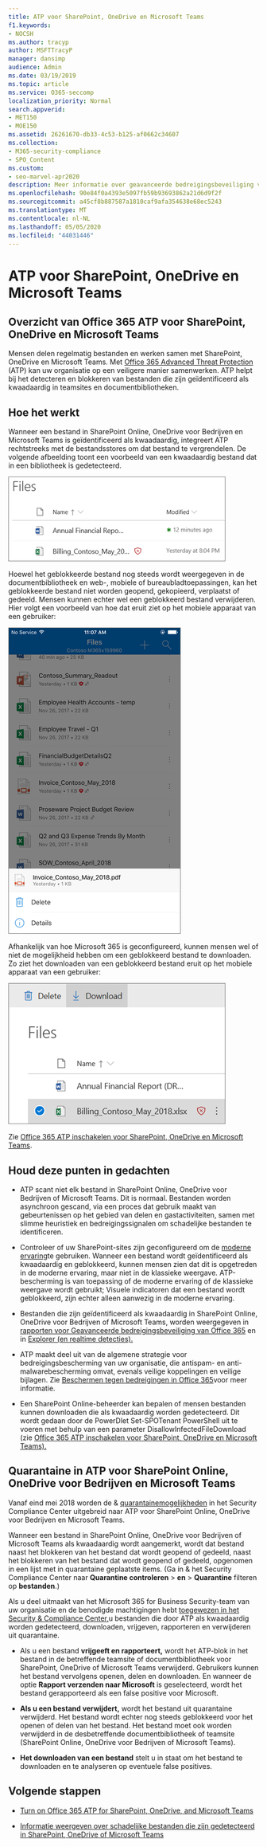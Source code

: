 ```yaml
---
title: ATP voor SharePoint, OneDrive en Microsoft Teams
f1.keywords:
- NOCSH
ms.author: tracyp
author: MSFTTracyP
manager: dansimp
audience: Admin
ms.date: 03/19/2019
ms.topic: article
ms.service: O365-seccomp
localization_priority: Normal
search.appverid:
- MET150
- MOE150
ms.assetid: 26261670-db33-4c53-b125-af0662c34607
ms.collection:
- M365-security-compliance
- SPO_Content
ms.custom:
- seo-marvel-apr2020
description: Meer informatie over geavanceerde bedreigingsbeveiliging van Office 365 voor bestanden in SharePoint Online, OneDrive voor Bedrijven en Microsoft Teams.
ms.openlocfilehash: 90e84f0a4393e5097fb59b93693862a21d6d9f2f
ms.sourcegitcommit: a45cf8b887587a1810caf9afa354638e68ec5243
ms.translationtype: MT
ms.contentlocale: nl-NL
ms.lasthandoff: 05/05/2020
ms.locfileid: "44031446"
---
```

# <a name="atp-for-sharepoint-onedrive-and-microsoft-teams"></a>ATP voor SharePoint, OneDrive en Microsoft Teams

## <a name="overview-of-office-365-atp-for-sharepoint-onedrive-and-microsoft-teams"></a>Overzicht van Office 365 ATP voor SharePoint, OneDrive en Microsoft Teams

Mensen delen regelmatig bestanden en werken samen met SharePoint, OneDrive en Microsoft Teams. Met [Office 365 Advanced Threat Protection](office-365-atp.md) (ATP) kan uw organisatie op een veiligere manier samenwerken. ATP helpt bij het detecteren en blokkeren van bestanden die zijn geïdentificeerd als kwaadaardig in teamsites en documentbibliotheken.

## <a name="how-it-works"></a>Hoe het werkt

Wanneer een bestand in SharePoint Online, OneDrive voor Bedrijven en Microsoft Teams is geïdentificeerd als kwaadaardig, integreert ATP rechtstreeks met de bestandsstores om dat bestand te vergrendelen. De volgende afbeelding toont een voorbeeld van een kwaadaardig bestand dat in een bibliotheek is gedetecteerd.

![Bestanden in OneDrive voor Bedrijven met een gedetecteerd als kwaadaardig](../../media/2bba71cc-7ad1-4799-8b9d-d56f923db3a7.png)

Hoewel het geblokkeerde bestand nog steeds wordt weergegeven in de documentbibliotheek en web-, mobiele of bureaubladtoepassingen, kan het geblokkeerde bestand niet worden geopend, gekopieerd, verplaatst of gedeeld. Mensen kunnen echter wel een geblokkeerd bestand verwijderen. Hier volgt een voorbeeld van hoe dat eruit ziet op het mobiele apparaat van een gebruiker:

![Een geblokkeerd bestand verwijderen uit OneDrive voor Bedrijven vanuit de mobiele OneDrive-app](../../media/cb1c1705-fd0a-45b8-9a26-c22503011d54.png)

Afhankelijk van hoe Microsoft 365 is geconfigureerd, kunnen mensen wel of niet de mogelijkheid hebben om een geblokkeerd bestand te downloaden. Zo ziet het downloaden van een geblokkeerd bestand eruit op het mobiele apparaat van een gebruiker:

![Een geblokkeerd bestand downloaden in OneDrive voor Bedrijven](../../media/be288a82-bdd8-4371-93d8-1783db3b61bc.png)

Zie [Office 365 ATP inschakelen voor SharePoint, OneDrive en Microsoft Teams](turn-on-atp-for-spo-odb-and-teams.md).

## <a name="keep-these-points-in-mind"></a>Houd deze punten in gedachten

- ATP scant niet elk bestand in SharePoint Online, OneDrive voor Bedrijven of Microsoft Teams. Dit is normaal. Bestanden worden asynchroon gescand, via een proces dat gebruik maakt van gebeurtenissen op het gebied van delen en gastactiviteiten, samen met slimme heuristiek en bedreigingssignalen om schadelijke bestanden te identificeren.

- Controleer of uw SharePoint-sites zijn geconfigureerd om de [moderne ervaring](https://docs.microsoft.com/sharepoint/guide-to-sharepoint-modern-experience)te gebruiken. Wanneer een bestand wordt geïdentificeerd als kwaadaardig en geblokkeerd, kunnen mensen zien dat dit is opgetreden in de moderne ervaring, maar niet in de klassieke weergave. ATP-bescherming is van toepassing of de moderne ervaring of de klassieke weergave wordt gebruikt; Visuele indicatoren dat een bestand wordt geblokkeerd, zijn echter alleen aanwezig in de moderne ervaring.

- Bestanden die zijn geïdentificeerd als kwaadaardig in SharePoint Online, OneDrive voor Bedrijven of Microsoft Teams, worden weergegeven in [rapporten voor Geavanceerde bedreigingsbeveiliging van Office 365](view-reports-for-atp.md) en in [Explorer (en realtime detecties).](threat-explorer.md)

- ATP maakt deel uit van de algemene strategie voor bedreigingsbescherming van uw organisatie, die antispam- en anti-malwarebescherming omvat, evenals veilige koppelingen en veilige bijlagen. Zie [Beschermen tegen bedreigingen in Office 365](protect-against-threats.md)voor meer informatie.

- Een SharePoint Online-beheerder kan bepalen of mensen bestanden kunnen downloaden die als kwaadaardig worden gedetecteerd. Dit wordt gedaan door de PowerDlet Set-SPOTenant PowerShell uit te voeren met behulp van een parameter DisallowInfectedFileDownload (zie [Office 365 ATP inschakelen voor SharePoint, OneDrive en Microsoft Teams).](turn-on-atp-for-spo-odb-and-teams.md)

## <a name="quarantine-in-atp-for-sharepoint-online-onedrive-for-business-and-microsoft-teams"></a>Quarantaine in ATP voor SharePoint Online, OneDrive voor Bedrijven en Microsoft Teams

 Vanaf eind mei 2018 worden de &amp; [quarantainemogelijkheden](quarantine-email-messages.md) in het Security Compliance Center uitgebreid naar ATP voor SharePoint Online, OneDrive voor Bedrijven en Microsoft Teams.

Wanneer een bestand in SharePoint Online, OneDrive voor Bedrijven of Microsoft Teams als kwaadaardig wordt aangemerkt, wordt dat bestand naast het blokkeren van het bestand dat wordt geopend of gedeeld, naast het blokkeren van het bestand dat wordt geopend of gedeeld, opgenomen in een lijst met in quarantaine geplaatste items. (Ga in &amp; het Security Compliance Center naar **Quarantine controleren** \> **en** \> **Quarantine** filteren op **bestanden**.)

Als u deel uitmaakt van het Microsoft 365 for Business Security-team van uw organisatie en de benodigde machtigingen hebt [toegewezen in het Security &amp; Compliance Center,](permissions-in-the-security-and-compliance-center.md)u bestanden die door ATP als kwaadaardig worden gedetecteerd, downloaden, vrijgeven, rapporteren en verwijderen uit quarantaine.

- Als u een bestand **vrijgeeft en rapporteert,** wordt het ATP-blok in het bestand in de betreffende teamsite of documentbibliotheek voor SharePoint, OneDrive of Microsoft Teams verwijderd. Gebruikers kunnen het bestand vervolgens openen, delen en downloaden. En wanneer de optie **Rapport verzenden naar Microsoft** is geselecteerd, wordt het bestand gerapporteerd als een false positive voor Microsoft.

- **Als u een bestand verwijdert,** wordt het bestand uit quarantaine verwijderd. Het bestand wordt echter nog steeds geblokkeerd voor het openen of delen van het bestand. Het bestand moet ook worden verwijderd in de desbetreffende documentbibliotheek of teamsite (SharePoint Online, OneDrive voor Bedrijven of Microsoft Teams).

- **Het downloaden van een bestand** stelt u in staat om het bestand te downloaden en te analyseren op eventuele false positives.

## <a name="next-steps"></a>Volgende stappen

 - [Turn on Office 365 ATP for SharePoint, OneDrive, and Microsoft Teams](turn-on-atp-for-spo-odb-and-teams.md)

 - [Informatie weergeven over schadelijke bestanden die zijn gedetecteerd in SharePoint, OneDrive of Microsoft Teams](malicious-files-detected-in-spo-odb-or-teams.md)

